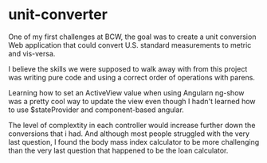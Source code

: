# unit-converter
One of my first challenges at BCW, the goal was to create a unit conversion Web application that could convert U.S. standard measurements to metric and vis-versa.

I believe the skills we were supposed to walk away with from this project was writing pure code and using a correct order of operations with parens.

Learning how to set an ActiveView value when using Angularn ng-show was a pretty cool way to update the view even though I hadn't learned how to use $stateProvider and component-based angular.

The level of complextity in each controller would increase further down the conversions that i had. And although most people struggled with the very last question, I found the body mass index calculator to be more challenging than the very last question that happened to be the loan calculator. 


